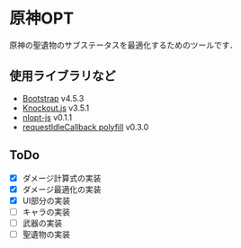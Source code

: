 # 原神OPT

原神の聖遺物のサブステータスを最適化するためのツールです．

## 使用ライブラリなど

+ [Bootstrap](https://getbootstrap.com/) v4.5.3
+ [Knockout.js](https://knockoutjs.com/) v3.5.1
+ [nlopt-js](https://github.com/BertrandBev/nlopt-js) v0.1.1
+ [requestIdleCallback polyfill](https://github.com/aFarkas/requestIdleCallback) v0.3.0


## ToDo

+ [x] ダメージ計算式の実装
+ [x] ダメージ最適化の実装
+ [x] UI部分の実装
+ [ ] キャラの実装
+ [ ] 武器の実装
+ [ ] 聖遺物の実装
